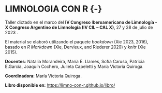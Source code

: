 # LIMNOLOGIA CON R {-}

Taller dictado en el marco del **IV Congreso Iberoamericano de Limnología - X Congreso Argentino de Limnología (IV CIL – CAL X)**, 27 y 28 de julio de 2023 .

El material se elaboró utilizando el paquete _bookdown_ (Xie 2023, 2016), basado en _R Markdown_  (Xie, Dervieux, and Riederer 2020) y _knitr_  (Xie 2015).

**Docentes**: Natalia Morandeira, María E. Llames, Sofía Caruso, Patricia E.García, Joaquín Cochero, Julieta Capeletti y María Victoria Quiroga.

**Coordinadora**: María Victoria Quiroga.


**Libro disponible en:** https://limno-con-r.github.io/libro/
